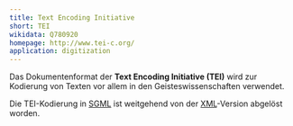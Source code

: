 ```yaml
---
title: Text Encoding Initiative
short: TEI
wikidata: Q780920 
homepage: http://www.tei-c.org/
application: digitization
---
```


Das Dokumentenformat der **Text Encoding Initiative (TEI)** wird zur Kodierung
von Texten vor allem in den Geisteswissenschaften verwendet.

Die TEI-Kodierung in [SGML](sgml) ist weitgehend von der [XML](xml)-Version
abgelöst worden.
